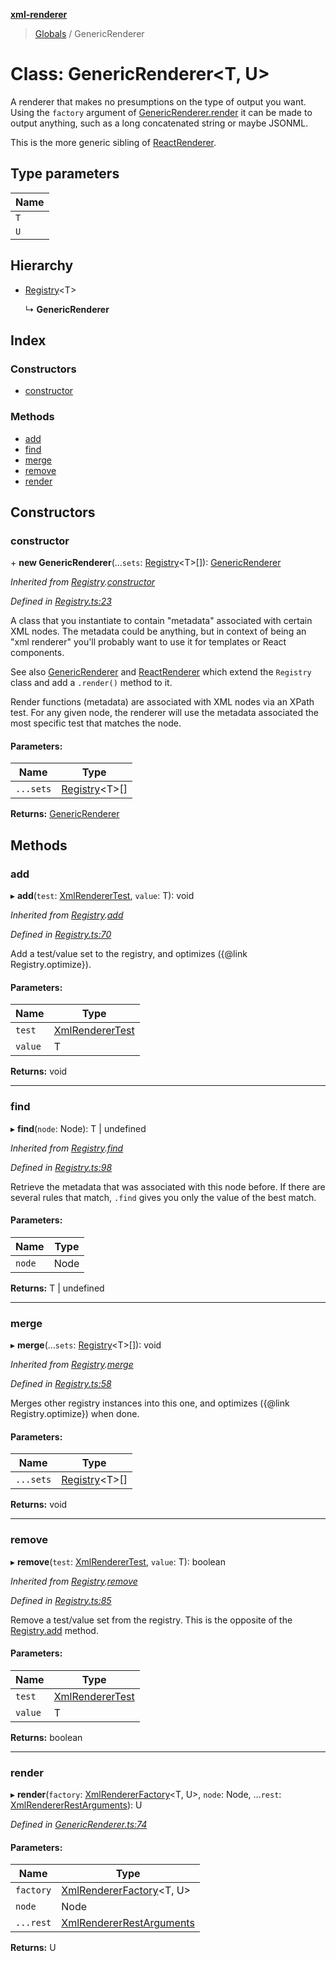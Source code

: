**[xml-renderer](../README.md)**

> [Globals](../README.md) / GenericRenderer

# Class: GenericRenderer\<**T, U**>

A renderer that makes no presumptions on the type of output you want. Using the `factory` argument of [GenericRenderer.render](genericrenderer.md#render) it can be made to output anything, such as a long concatenated string or maybe JSONML.

This is the more generic sibling of [ReactRenderer](reactrenderer.md).

## Type parameters

Name |
------ |
`T` |
`U` |

## Hierarchy

* [Registry](registry.md)\<T>

  ↳ **GenericRenderer**

## Index

### Constructors

* [constructor](genericrenderer.md#constructor)

### Methods

* [add](genericrenderer.md#add)
* [find](genericrenderer.md#find)
* [merge](genericrenderer.md#merge)
* [remove](genericrenderer.md#remove)
* [render](genericrenderer.md#render)

## Constructors

### constructor

\+ **new GenericRenderer**(...`sets`: [Registry](registry.md)\<T>[]): [GenericRenderer](genericrenderer.md)

*Inherited from [Registry](registry.md).[constructor](registry.md#constructor)*

*Defined in [Registry.ts:23](https://github.com/wvbe/xml-renderer/blob/2673be3/src/Registry.ts#L23)*

A class that you instantiate to contain "metadata" associated with certain XML nodes. The metadata could be anything,
but in context of being an "xml renderer" you'll probably want to use it for templates or React components.

See also [GenericRenderer](genericrenderer.md) and [ReactRenderer](reactrenderer.md) which extend the `Registry` class and add a `.render()`
method to it.

Render functions (metadata) are associated with XML nodes via an XPath test. For any given node, the renderer will
use the metadata associated the most specific test that matches the node.

#### Parameters:

Name | Type |
------ | ------ |
`...sets` | [Registry](registry.md)\<T>[] |

**Returns:** [GenericRenderer](genericrenderer.md)

## Methods

### add

▸ **add**(`test`: [XmlRendererTest](../README.md#xmlrenderertest), `value`: T): void

*Inherited from [Registry](registry.md).[add](registry.md#add)*

*Defined in [Registry.ts:70](https://github.com/wvbe/xml-renderer/blob/2673be3/src/Registry.ts#L70)*

Add a test/value set to the registry, and optimizes ({@link Registry.optimize}).

#### Parameters:

Name | Type |
------ | ------ |
`test` | [XmlRendererTest](../README.md#xmlrenderertest) |
`value` | T |

**Returns:** void

___

### find

▸ **find**(`node`: Node): T \| undefined

*Inherited from [Registry](registry.md).[find](registry.md#find)*

*Defined in [Registry.ts:98](https://github.com/wvbe/xml-renderer/blob/2673be3/src/Registry.ts#L98)*

Retrieve the metadata that was associated with this node before. If there are several rules that match, `.find`
gives you only the value of the best match.

#### Parameters:

Name | Type |
------ | ------ |
`node` | Node |

**Returns:** T \| undefined

___

### merge

▸ **merge**(...`sets`: [Registry](registry.md)\<T>[]): void

*Inherited from [Registry](registry.md).[merge](registry.md#merge)*

*Defined in [Registry.ts:58](https://github.com/wvbe/xml-renderer/blob/2673be3/src/Registry.ts#L58)*

Merges other registry instances into this one, and optimizes ({@link Registry.optimize}) when done.

#### Parameters:

Name | Type |
------ | ------ |
`...sets` | [Registry](registry.md)\<T>[] |

**Returns:** void

___

### remove

▸ **remove**(`test`: [XmlRendererTest](../README.md#xmlrenderertest), `value`: T): boolean

*Inherited from [Registry](registry.md).[remove](registry.md#remove)*

*Defined in [Registry.ts:85](https://github.com/wvbe/xml-renderer/blob/2673be3/src/Registry.ts#L85)*

Remove a test/value set from the registry. This is the opposite of the [Registry.add](registry.md#add) method.

#### Parameters:

Name | Type |
------ | ------ |
`test` | [XmlRendererTest](../README.md#xmlrenderertest) |
`value` | T |

**Returns:** boolean

___

### render

▸ **render**(`factory`: [XmlRendererFactory](../README.md#xmlrendererfactory)\<T, U>, `node`: Node, ...`rest`: [XmlRendererRestArguments](../README.md#xmlrendererrestarguments)): U

*Defined in [GenericRenderer.ts:74](https://github.com/wvbe/xml-renderer/blob/2673be3/src/GenericRenderer.ts#L74)*

#### Parameters:

Name | Type |
------ | ------ |
`factory` | [XmlRendererFactory](../README.md#xmlrendererfactory)\<T, U> |
`node` | Node |
`...rest` | [XmlRendererRestArguments](../README.md#xmlrendererrestarguments) |

**Returns:** U
